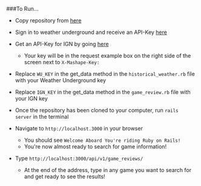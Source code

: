 ###To Run...
* Copy repository from [here](https://github.com/RailsSurvivorsOfNorthCarolina/novel_api_project.git)
* Sign in to weather underground and receive an API-Key [here](http://www.wunderground.com/weather/api/d/docs)
* Get an API-Key for IGN by going [here](https://www.mashape.com/cosmin/ign-com-video-games-rating)
  * Your key will be in the request example box on the right side of the screen next to `X-Mashape-Key:`
* Replace `WU_KEY` in the get_data method in the `historical_weather.rb` file with your Weather Underground key
* Replace `IGN_KEY` in the get_data method in the `game_review.rb` file with your IGN key

* Once the repository has been cloned to your computer, run `rails server` in the terminal
* Navigate to `http://localhost.3000` in your browser
  * You should see `Welcome Aboard You're riding Ruby on Rails!`
  * You're now almost ready to search for game information!
* Type `http://localhost:3000/api/v1/game_reviews/`
  * At the end of the address, type in any game you want to search for and get ready to see the results!

